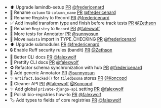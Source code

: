 - ⬆️ Upgrade lamindb-setup [PR](https://github.com/laminlabs/lamindb/pull/1742) [@fredericenard](https://github.com/fredericenard)
- 🚚 Rename `column` to `column_name` [PR](https://github.com/laminlabs/lamindb-setup/pull/799) [@fredericenard](https://github.com/fredericenard)
- 🚚 Rename Registry to Record [PR](https://github.com/laminlabs/lamindb-setup/pull/798) [@fredericenard](https://github.com/fredericenard)
- :white_check_mark: Add invalid transform type and finish before track tests [PR](https://github.com/laminlabs/lamindb/pull/1738) [@Zethson](https://github.com/Zethson)
- 🚚 Rename `Registry` to `Record` [PR](https://github.com/laminlabs/lamindb/pull/1740) [@falexwolf](https://github.com/falexwolf)
- 🧪 More tests for Annotator [PR](https://github.com/laminlabs/lamindb/pull/1737) [@sunnyosun](https://github.com/sunnyosun)
- 🐛 Move `mudata` import in TYPE_CHECKING [PR](https://github.com/laminlabs/lamindb/pull/1735) [@fredericenard](https://github.com/fredericenard)
- ⬆️ Upgrade submodules [PR](https://github.com/laminlabs/lamindb/pull/1733) [@fredericenard](https://github.com/fredericenard)
- 🔒 Enable Ruff security rules (bandit) [PR](https://github.com/laminlabs/lamindb/pull/1686) [@Zethson](https://github.com/Zethson)
- 📝 Better CLI docs [PR](https://github.com/laminlabs/lamindb/pull/1736) [@falexwolf](https://github.com/falexwolf)
- 💄 Prettify CLI docs [PR](https://github.com/laminlabs/lamin-cli/pull/54) [@falexwolf](https://github.com/falexwolf)
- ♻️ Refactor schema synchronization with hub [PR](https://github.com/laminlabs/lamindb-setup/pull/787) [@fredericenard](https://github.com/fredericenard)
- 🎨 Add generic Annotator [PR](https://github.com/laminlabs/lamindb/pull/1732) [@sunnyosun](https://github.com/sunnyosun)
- ✨ `Artifact.backed()` for `tiledbsoma` stores [PR](https://github.com/laminlabs/lamindb/pull/53) [@Koncopd](https://github.com/Koncopd)
- 🚸 Cleaner API [PR](https://github.com/laminlabs/lamindb/pull/1723) [@falexwolf](https://github.com/falexwolf) [@Koncopd](https://github.com/Koncopd)
- ✨ Add global `private-django-api` setting [PR](https://github.com/laminlabs/lamin-cli/pull/53) [@falexwolf](https://github.com/falexwolf)
- 📝 Polish bio-registries how-to [PR](https://github.com/laminlabs/lamindb/pull/1722) [@falexwolf](https://github.com/falexwolf)
- 🏷️ Add types to fields of core registries [PR](https://github.com/laminlabs/lamindb/pull/1716) [@falexwolf](https://github.com/falexwolf)
